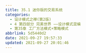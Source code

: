 ```yaml
---
title: 35.1 迷你版的交易系统
categories: 
  - 设计模式之禅(第2版)
  - 4 第四部分 完美世界 ——设计模式混编
  - 第35章 工厂方法模式+策略模式
abbrlink: 5d5440d2
date: 2021-09-27 19:57:33
updated: 2021-09-27 20:01:46
---
```

